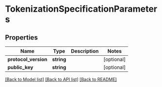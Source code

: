 # TokenizationSpecificationParameters

## Properties
Name | Type | Description | Notes
------------ | ------------- | ------------- | -------------
**protocol_version** | **string** |  | [optional] 
**public_key** | **string** |  | [optional] 

[[Back to Model list]](../README.md#documentation-for-models) [[Back to API list]](../README.md#documentation-for-api-endpoints) [[Back to README]](../README.md)


